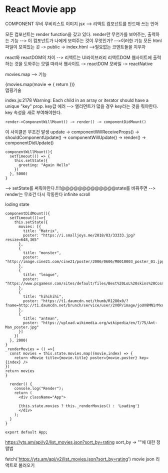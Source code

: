 # React Movie app


COMPONENT
무비 
무비리스트
이미지
jsx --> 리액트 컴포넌트를 만드때 쓰는 언어 

모든 컴포넌트는 render function을 갖고 있다.
render란 무언가를 보여주는, 출력하는 기능 --> 이 컴포넌트가 나에게 보여주는 것이 무엇인가? -->이러한 기능
모든 html파일이 모여있는 곳 -> public -> index.html -->필요없는 코멘트들을 지우자

react와 reactDOM의 차이 --> 리액트는 UI라이브러리 리액트DOM 웹사이트에 출력하는 것을 도와주는 모델 
따라서 웹사이트 -> reactDOM 모바일 -> reactNative

movies.map --> 기능
<div className="App">
       {movies.map(movie => {
       return <Movie title={movie.title} poster={movie.poster} />
       })}</div>
맵핑기술

index.js:2178 Warning: Each child in an array or iterator should have a unique "key" prop.
key값 에러
--> 엘리먼트가 많을 경우 key라는 것을 줘야한다.
key 속성을 새로 부여해야한다.

```
render->ComponentWillMount() -> render() -> componentDidMount()
```
이 사이클은 무조건 발생 
update -> componentWillReceiveProps() -> shouldComponentUpdate()  -> componentWillUpdate() -> render() -> componentDidUpdate()

```
componentWillMount(){
  setTimeout(() => {
    this.setState({
      greeting: "Again Hello"
    })
  }, 5000)
}
```
--> setState를 써줘야한다.!!!!@@@@@@@@@@@@@state를 바꿔주면 --> render는 무조건 다시 작동한다
infinite scroll

loding state
```
componentDidMount(){
  setTimeout(()=>{
    this.setState({
      movies: [{
        title: "Matrix",
        poster: "https://i.smalljoys.me/2018/03/33333.jpg?resize=648,365"
      },
      {
        title: "monster",
        poster: "http://image.cine21.com/cine21/poster/2006/0606/M0010003_poster_01.jpg"
      },
      {
        title: "league",
        poster: "https://www.pcgamesn.com/sites/default/files/Best%20LoL%20skins%20Cosmic%20Blade%20Master%20Yi.jpg"
      },
      {
        title: "hihihihi",
        poster: "https://t1.daumcdn.net/thumb/R1280x0/?fname=http://t1.daumcdn.net/brunch/service/user/2VOP/image/joUV8MN1rMxnV7ci80_MyOB2BCc"
      },
      {
        title: "antman",
        poster: "https://upload.wikimedia.org/wikipedia/en/7/75/Ant-Man_poster.jpg"
      }]
    })
  }, 2000)
}
_renderMovies = () =>{
  const movies = this.state.movies.map((movie,index) => {
    return <Movie title={movie.title} poster={movie.poster} key={index} />
}) 
return movies
}

  render() {
    console.log("Render");
    return (
      <div className="App">
    
      {this.state.movies ? this._renderMovies() : 'Loading'}
      </div>
    );
  }
}

export default App;
```
https://yts.am/api/v2/list_movies.json?sort_by=rating
sort_by -> ""에 대한 정렬법 

 fetch('https://yts.am/api/v2/list_movies.json?sort_by=rating')
movie json 리액트로 불러오기
